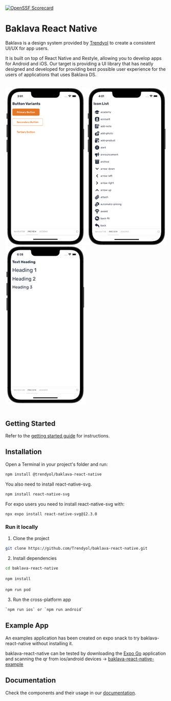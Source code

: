 
[![OpenSSF Scorecard](https://api.scorecard.dev/projects/github.com/Trendyol/baklava-react-native/badge)](https://scorecard.dev/viewer/?uri=github.com/Trendyol/baklava-react-native)
# Baklava React Native

Baklava is a design system provided by <a href="https://github.com/trendyol" target="_blank">Trendyol</a> to create a consistent UI/UX for app users.

It is built on top of React Native and Restyle, allowing you to develop apps for Android and iOS. Our target is providing a UI library that has neatly designed and developed for providing best possible user experience for the users of applications that uses Baklava DS.

<br/>

<div>
  <img width="250" alt="ButtonVariants" src="docs/stories/assets/button/ButtonVariants.png">
  <img width="250" alt="IconList" src="docs/stories/assets/icon/IconList1.png">
  <img width="250" alt="TextHeading" src="docs/stories/assets/text/TextHeading.png">
</div>

<br>

## Getting Started

Refer to the [getting started guide](https://trendyol.github.io/baklava-react-native/?path=/docs/documentation-welcome--page) for instructions.

## Installation

Open a Terminal in your project's folder and run:

```bash
npm install @trendyol/baklava-react-native
```

You also need to install react-native-svg.

```bash
npm install react-native-svg
```

For expo users you need to install react-native-svg with:

```bash
npx expo install react-native-svg@12.3.0
```

### Run it locally

1. Clone the project

```bash
git clone https://github.com/Trendyol/baklava-react-native.git
```

2. Install dependencies

```bash
cd baklava-react-native

npm install

npm run pod
```

3. Run the cross-platform app

```bash
`npm run ios` or `npm run android`
```

## Example App

An examples application has been created on expo snack to try baklava-react-native without installing it.

baklava-react-native can be tested by downloading the <a href="https://expo.dev/client" target="_blank">Expo Go</a> application and scanning the qr from ios/android devices -> [baklava-react-native-example](https://snack.expo.dev/@ergenekonyigit/baklava-react-native-example)

## Documentation

Check the components and their usage in our [documentation](https://trendyol.github.io/baklava-react-native).
